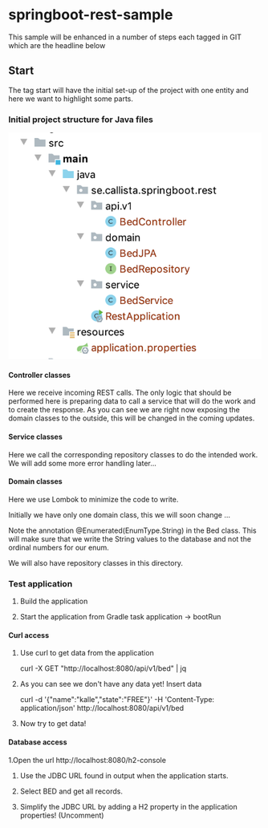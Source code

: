 # springboot-rest-sample

This sample will be enhanced in a number of steps each tagged in GIT which are the headline below

## Start ##

The tag start will have the initial set-up of the project with one entity and here we want to highlight some parts.

### Initial project structure for Java files ###

![Project Structure](docs/start.png)

#### Controller classes ####

Here we receive incoming REST calls. The only logic that should be performed here is preparing data to call a service that will do the work and to create the response.
As you can see we are right now exposing the domain classes to the outside, this will be changed in the coming updates.

#### Service classes ####

Here we call the corresponding repository classes to do the intended work. We will add some more error handling later...

#### Domain classes ####

Here we use Lombok to minimize the code to write.

Initially we have only one domain class, this we will soon change ...

Note the annotation @Enumerated(EnumType.String) in the Bed class.
This will make sure that we write the String values to the database and not the ordinal numbers for our enum.

We will also have repository classes in this directory.

### Test application
1. Build the application

1. Start the application from Gradle task application -> bootRun

#### Curl access
1. Use curl to get data from the application

    curl -X GET "http://localhost:8080/api/v1/bed" | jq

1. As you can see we don't have any data yet! Insert data

    curl -d '{"name":"kalle","state":"FREE"}' -H 'Content-Type: application/json' http://localhost:8080/api/v1/bed

1. Now try to get data!

#### Database access

1.Open the url http://localhost:8080/h2-console

1. Use the JDBC URL found in output when the application starts.

1. Select BED and get all records.

1. Simplify the JDBC URL by adding a H2 property in the application properties! (Uncomment)